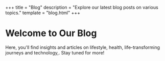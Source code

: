 +++
title = "Blog"
description = "Explore our latest blog posts on various topics."
template = "blog.html"
+++

# Welcome to Our Blog

Here, you'll find insights and articles on lifestyle, health, life-transforming journeys and technology,. Stay tuned for more!
